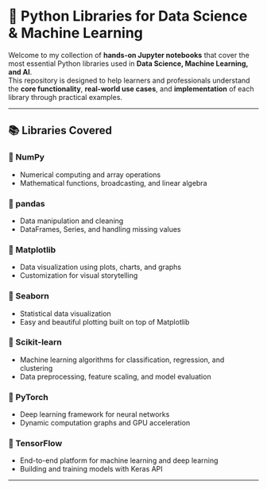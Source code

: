 # 🧠 Python Libraries for Data Science & Machine Learning

Welcome to my collection of **hands-on Jupyter notebooks** that cover the most essential Python libraries used in **Data Science, Machine Learning, and AI**.  
This repository is designed to help learners and professionals understand the **core functionality**, **real-world use cases**, and **implementation** of each library through practical examples.

---

## 📚 Libraries Covered

### 🔹 NumPy
- Numerical computing and array operations  
- Mathematical functions, broadcasting, and linear algebra

### 🔹 pandas
- Data manipulation and cleaning  
- DataFrames, Series, and handling missing values

### 🔹 Matplotlib
- Data visualization using plots, charts, and graphs  
- Customization for visual storytelling

### 🔹 Seaborn
- Statistical data visualization  
- Easy and beautiful plotting built on top of Matplotlib

### 🔹 Scikit-learn
- Machine learning algorithms for classification, regression, and clustering  
- Data preprocessing, feature scaling, and model evaluation

### 🔹 PyTorch
- Deep learning framework for neural networks  
- Dynamic computation graphs and GPU acceleration

### 🔹 TensorFlow
- End-to-end platform for machine learning and deep learning  
- Building and training models with Keras API

---
